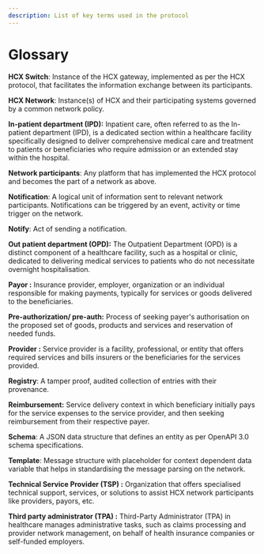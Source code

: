 ```yaml
---
description: List of key terms used in the protocol
---
```


# Glossary

**HCX Switch**: Instance of the HCX gateway, implemented as per the HCX protocol, that facilitates the information exchange between its participants.

**HCX Network**: Instance(s) of HCX and their participating systems governed by a common network policy.

**In-patient department (IPD):** Inpatient care, often referred to as the In-patient department (IPD), is a dedicated section within a healthcare facility specifically designed to deliver comprehensive medical care and treatment to patients or beneficiaries who require admission or an extended stay within the hospital.

**Network participants**: Any platform that has implemented the HCX protocol and becomes the part of a network as above.

**Notification**: A logical unit of information sent to relevant network participants. Notifications can be triggered by an event, activity or time trigger on the network.

**Notify**: Act of sending a notification.

**Out patient department (OPD):** The Outpatient Department (OPD) is a distinct component of a healthcare facility, such as a hospital or clinic, dedicated to delivering medical services to patients who do not necessitate overnight hospitalisation.&#x20;

**Payor :** Insurance provider, employer, organization or an individual responsible for making payments, typically for services or goods delivered to the beneficiaries.

**Pre-authorization/ pre-auth:** Process of seeking payer's authorisation on the proposed set of goods, products and services and reservation of needed funds.

**Provider :** Service provider is a facility, professional, or entity that offers required services and bills insurers or the beneficiaries for the services provided.

**Registry**: A tamper proof, audited collection of entries with their provenance.

**Reimbursement:** Service delivery context in which beneficiary initially pays for the service expenses to the service provider, and then seeking reimbursement from their respective payer.

**Schema**: A JSON data structure that defines an entity as per OpenAPI 3.0 schema specifications.

**Template**: Message structure with placeholder for context dependent data variable that helps in standardising the message parsing on the network.

**Technical Service Provider (TSP) :** Organization that offers specialised technical support, services, or solutions to assist HCX network participants like providers, payors, etc.

**Third party administrator (TPA) :** Third-Party Administrator (TPA) in healthcare manages administrative tasks, such as claims processing and provider network management, on behalf of health insurance companies or self-funded employers.
